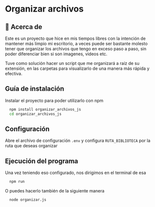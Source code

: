 
# Organizar archivos
## 🚀 Acerca de
Este es un proyecto que hice en mis tiempos libres con la intención de mantener más limpio mi escritorio, a veces puede ser bastante molesto tener que organizar los archivos que tengo en exceso paso a paso, sin poder diferenciar bien si son imagenes, videos etc.

Tuve como solución hacer un script que me organizará a raíz de su extensión, en las carpetas para visualizarlo de una manera más rápida y efectiva.


## Guía de instalación

Instalar el proyecto para poder utilizarlo con npm

```bash
  npm install organizar_archivos_js
  cd organizar_archivos_js
```
    
## Configuración

Abre el archivo de configuración `.env` y configura `RUTA_BIBLIOTECA` por la ruta que deseas organizar


## Ejecución del programa

Una vez teniendo eso configurado, nos dirigimos en el terminal de esa


```bash
  npm run
```

O puedes hacerlo también de la siguiente manera

```bash
  node organizar.js
```